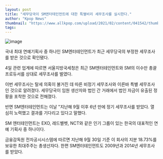 ```yaml
---
layout: post
title: "세무당국이 SM엔터테인먼트에 대한 특별비리 세무조사를 실시한다."
author: "Kpop News"
thumbnail: "https://www.allkpop.com/upload/2021/02/content/041542/thumb/1612471347-image.png"
tags: 
---
```



![image](https://www.allkpop.com/upload/2021/02/content/041542/1612471347-image.png)

국내 최대 연예기획사 중 하나인 SM엔터테인먼트가 최근 세무당국의 부정한 세무조사를 받은 것으로 확인됐다.

4일 관련 업계에 따르면 서울지방국세청은 최근 SM엔터테인먼트와 SM의 이수만 총괄 프로듀서를 상대로 세무조사를 벌였다.

이번 세무조사는 탈세 의혹이 불거진 데 따른 비정기 세무조사와 이른바 특별 세무조사인 것으로 알려졌다. 세무당국이 임원 생산자와 법인 간 거래에서 법인 자금이 유출된 정황을 포착한 것으로 전해졌다.

반면 SM엔터테인먼트는 이날 "지난해 9월 이후 6년 만에 정기 세무조사를 받았다. 열심히 노력했고 결과를 기다리고 있다고 말했다.

SM 엔터테인먼트는 EXO, 레드벨벳, NCT와 같은 인기 그룹이 있는 한국의 대표적인 연예 기획사 중 하나이다.

금융감독원 전자공시시스템에 따르면 지난해 9월 30일 기준 이 회사의 지분 18.73%를 보유한 최대주주는 총생산자다. 한편 SM엔터테인먼트도 2009년과 2014년 세무조사를 받았다.